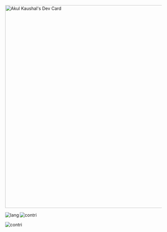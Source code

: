 <a href="https://app.daily.dev/hunt3r1009i">
    <img src="https://api.daily.dev/devcards/v2/3OajrCpIhc5Qh2sceqyhC.png?type=wide&r=lza" width="652" alt="Akul Kaushal's Dev Card"/>
</a>

<p>
    <img align="left" src="https://github-readme-stats.vercel.app/api/top-langs?username=Akul-Kaushal&show_icons=true&locale=en&layout=compact" alt="lang" />
</p>

<p>
    <img align="center" src="https://github-readme-stats.vercel.app/api?username=Akul-Kaushal&show_icons=true&locale=en" alt="contri" />
</p>

<p>
    <img align="center" src="https://github-readme-streak-stats.herokuapp.com/?user=Akul-Kaushal" alt="contri" />
</p>

